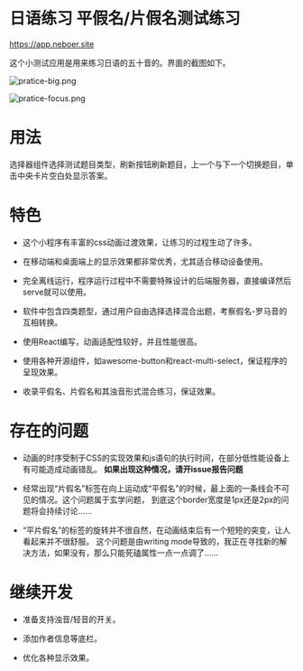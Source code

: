 # 日语练习 平假名/片假名测试练习

https://app.neboer.site

这个小测试应用是用来练习日语的五十音的。界面的截图如下。

![pratice-big.png](https://i.loli.net/2020/02/25/EeZy5GzCbrN8Vtv.png)

![pratice-focus.png](https://i.loli.net/2020/02/25/Ndj2ETDGrPRbetF.png)

# 用法

选择器组件选择测试题目类型，刷新按钮刷新题目，上一个与下一个切换题目，单击中央卡片空白处显示答案。

# 特色
- 这个小程序有丰富的css动画过渡效果，让练习的过程生动了许多。

- 在移动端和桌面端上的显示效果都非常优秀，尤其适合移动设备使用。

- 完全离线运行，程序运行过程中不需要特殊设计的后端服务器，直接编译然后serve就可以使用。

- 软件中包含四类题型，通过用户自由选择选择混合出题，考察假名-罗马音的互相转换。

- 使用React编写，动画适配性较好，并且性能很高。

- 使用各种开源组件，如awesome-button和react-multi-select，保证程序的呈现效果。

- 收录平假名、片假名和其浊音形式混合练习，保证效果。

# 存在的问题

- 动画的时序受制于CSS的实现效果和js语句的执行时间，在部分低性能设备上有可能造成动画错乱。
**如果出现这种情况，请开issue报告问题**

- 经常出现“片假名”标签在向上运动成“平假名”的时候，最上面的一条线会不可见的情况。这个问题属于玄学问题，
到底这个border宽度是1px还是2px的问题将会持续讨论……

- “平片假名”的标签的旋转并不很自然，在动画结束后有一个短短的突变，让人看起来并不很舒服。
这个问题是由writing mode导致的，我正在寻找新的解决方法，如果没有，那么只能死磕属性一点一点调了……

# 继续开发

- 准备支持浊音/轻音的开关。

- 添加作者信息等底栏。

- 优化各种显示效果。